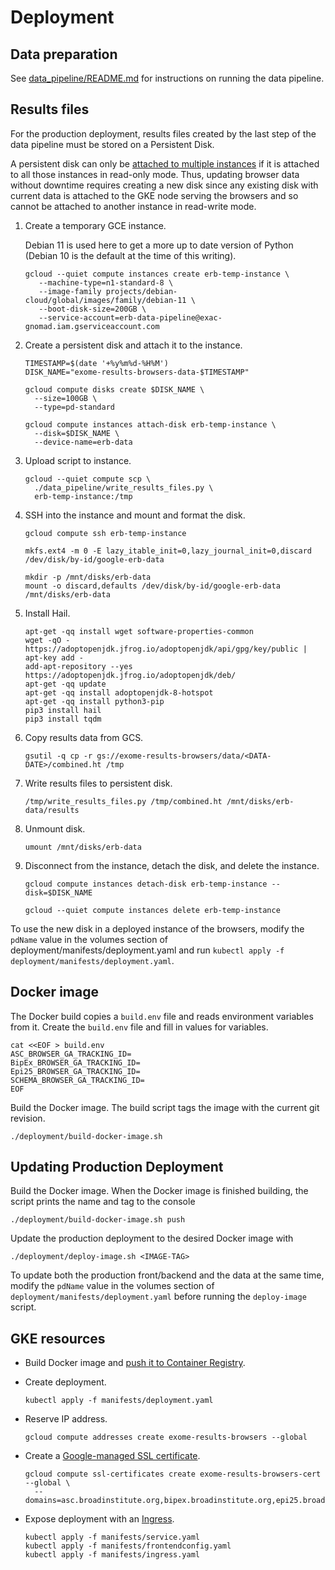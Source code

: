 # Deployment

## Data preparation

See [data_pipeline/README.md](../data_pipeline/README.md) for instructions on running the data pipeline.

## Results files

For the production deployment, results files created by the last step of the data pipeline must be stored
on a Persistent Disk.

A persistent disk can only be [attached to multiple instances](https://cloud.google.com/compute/docs/disks/add-persistent-disk#use_multi_instances)
if it is attached to all those instances in read-only mode. Thus, updating browser data without downtime
requires creating a new disk since any existing disk with current data is attached to the GKE node serving
the browsers and so cannot be attached to another instance in read-write mode.

1. Create a temporary GCE instance.

   Debian 11 is used here to get a more up to date version of Python (Debian 10 is the default at the time of this writing).

   ```
   gcloud --quiet compute instances create erb-temp-instance \
      --machine-type=n1-standard-8 \
      --image-family projects/debian-cloud/global/images/family/debian-11 \
      --boot-disk-size=200GB \
      --service-account=erb-data-pipeline@exac-gnomad.iam.gserviceaccount.com
   ```

2. Create a persistent disk and attach it to the instance.

   ```
   TIMESTAMP=$(date '+%y%m%d-%H%M')
   DISK_NAME="exome-results-browsers-data-$TIMESTAMP"

   gcloud compute disks create $DISK_NAME \
     --size=100GB \
     --type=pd-standard

   gcloud compute instances attach-disk erb-temp-instance \
     --disk=$DISK_NAME \
     --device-name=erb-data
   ```

3. Upload script to instance.

   ```
   gcloud --quiet compute scp \
     ./data_pipeline/write_results_files.py \
     erb-temp-instance:/tmp
   ```

4. SSH into the instance and mount and format the disk.

   ```
   gcloud compute ssh erb-temp-instance
   ```

   ```
   mkfs.ext4 -m 0 -E lazy_itable_init=0,lazy_journal_init=0,discard /dev/disk/by-id/google-erb-data

   mkdir -p /mnt/disks/erb-data
   mount -o discard,defaults /dev/disk/by-id/google-erb-data /mnt/disks/erb-data
   ```

5. Install Hail.

   ```
   apt-get -qq install wget software-properties-common
   wget -qO - https://adoptopenjdk.jfrog.io/adoptopenjdk/api/gpg/key/public | apt-key add -
   add-apt-repository --yes https://adoptopenjdk.jfrog.io/adoptopenjdk/deb/
   apt-get -qq update
   apt-get -qq install adoptopenjdk-8-hotspot
   apt-get -qq install python3-pip
   pip3 install hail
   pip3 install tqdm
   ```

6. Copy results data from GCS.

   ```
   gsutil -q cp -r gs://exome-results-browsers/data/<DATA-DATE>/combined.ht /tmp
   ```

7. Write results files to persistent disk.

   ```
   /tmp/write_results_files.py /tmp/combined.ht /mnt/disks/erb-data/results
   ```

8. Unmount disk.

   ```
   umount /mnt/disks/erb-data
   ```

9. Disconnect from the instance, detach the disk, and delete the instance.

   ```
   gcloud compute instances detach-disk erb-temp-instance --disk=$DISK_NAME

   gcloud --quiet compute instances delete erb-temp-instance
   ```

To use the new disk in a deployed instance of the browsers, modify the `pdName` value in the volumes section
of deployment/manifests/deployment.yaml and run `kubectl apply -f deployment/manifests/deployment.yaml`.

## Docker image

The Docker build copies a `build.env` file and reads environment variables from it. Create the `build.env`
file and fill in values for variables.

```
cat <<EOF > build.env
ASC_BROWSER_GA_TRACKING_ID=
BipEx_BROWSER_GA_TRACKING_ID=
Epi25_BROWSER_GA_TRACKING_ID=
SCHEMA_BROWSER_GA_TRACKING_ID=
EOF
```

Build the Docker image. The build script tags the image with the current git revision.

```
./deployment/build-docker-image.sh
```

## Updating Production Deployment

Build the Docker image. When the Docker image is finished building, the script prints the name and tag to the console

```
./deployment/build-docker-image.sh push
```

Update the production deployment to the desired Docker image with

```
./deployment/deploy-image.sh <IMAGE-TAG>
```

To update both the production front/backend and the data at the same time, modify the `pdName` value in the volumes section of `deployment/manifests/deployment.yaml` before running the `deploy-image` script.

## GKE resources

- Build Docker image and [push it to Container Registry](https://cloud.google.com/container-registry/docs/pushing-and-pulling).

- Create deployment.

  ```
  kubectl apply -f manifests/deployment.yaml
  ```

- Reserve IP address.

  ```
  gcloud compute addresses create exome-results-browsers --global
  ```

- Create a [Google-managed SSL certificate](https://cloud.google.com/load-balancing/docs/ssl-certificates/google-managed-certs).

  ```
  gcloud compute ssl-certificates create exome-results-browsers-cert --global \
    --domains=asc.broadinstitute.org,bipex.broadinstitute.org,epi25.broadinstitute.org,schema.broadinstitute.org
  ```

- Expose deployment with an [Ingress](https://cloud.google.com/kubernetes-engine/docs/concepts/ingress).

  ```
  kubectl apply -f manifests/service.yaml
  kubectl apply -f manifests/frontendconfig.yaml
  kubectl apply -f manifests/ingress.yaml
  ```
